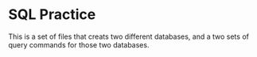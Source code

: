 # SQL Practice

This is a set of files that creats two different databases, and a two sets of query commands for those two databases.
